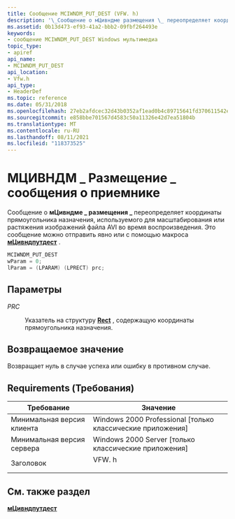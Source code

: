 ```yaml
---
title: Сообщение MCIWNDM_PUT_DEST (VFW. h)
description: '\_Сообщение о мЦивндме размещения \_ переопределяет координаты прямоугольника назначения, используемого для масштабирования или растяжения изображений файла AVI во время воспроизведения. Это сообщение можно отправить явно или с помощью макроса МЦивндпутдест.'
ms.assetid: 0b13d473-ef93-41a2-bbb2-09fbf264493e
keywords:
- сообщение MCIWNDM_PUT_DEST Windows мультимедиа
topic_type:
- apiref
api_name:
- MCIWNDM_PUT_DEST
api_location:
- Vfw.h
api_type:
- HeaderDef
ms.topic: reference
ms.date: 05/31/2018
ms.openlocfilehash: 27eb2afdcec32d43b0352af1ead0b4c89715641fd370611542e1e5c6da9efa85
ms.sourcegitcommit: e858bbe701567d4583c50a11326e42d7ea51804b
ms.translationtype: MT
ms.contentlocale: ru-RU
ms.lasthandoff: 08/11/2021
ms.locfileid: "118373525"
---
```

# <a name="mciwndm_put_dest-message"></a>МЦИВНДМ \_ Размещение \_ сообщения о приемнике

Сообщение о **мЦивндме \_ размещения \_** переопределяет координаты прямоугольника назначения, используемого для масштабирования или растяжения изображений файла AVI во время воспроизведения. Это сообщение можно отправить явно или с помощью макроса [**мЦивндпутдест**](/windows/desktop/api/Vfw/nf-vfw-mciwndputdest) .


```C++
MCIWNDM_PUT_DEST 
wParam = 0; 
lParam = (LPARAM) (LPRECT) prc; 
```



## <a name="parameters"></a>Параметры

<dl> <dt>

<span id="prc"></span><span id="PRC"></span>*PRC*
</dt> <dd>

Указатель на структуру [**Rect**](/previous-versions//dd162897(v=vs.85)) , содержащую координаты прямоугольника назначения.

</dd> </dl>

## <a name="return-value"></a>Возвращаемое значение

Возвращает нуль в случае успеха или ошибку в противном случае.

## <a name="requirements"></a>Requirements (Требования)



| Требование | Значение |
|-------------------------------------|----------------------------------------------------------------------------------|
| Минимальная версия клиента<br/> | Windows 2000 Professional \[только классические приложения\]<br/>                       |
| Минимальная версия сервера<br/> | Windows 2000 Server \[только классические приложения\]<br/>                             |
| Заголовок<br/>                   | <dl> <dt>VFW. h</dt> </dl> |



## <a name="see-also"></a>См. также раздел

<dl> <dt>

[**мЦивндпутдест**](/windows/desktop/api/Vfw/nf-vfw-mciwndputdest)
</dt> </dl>

 

